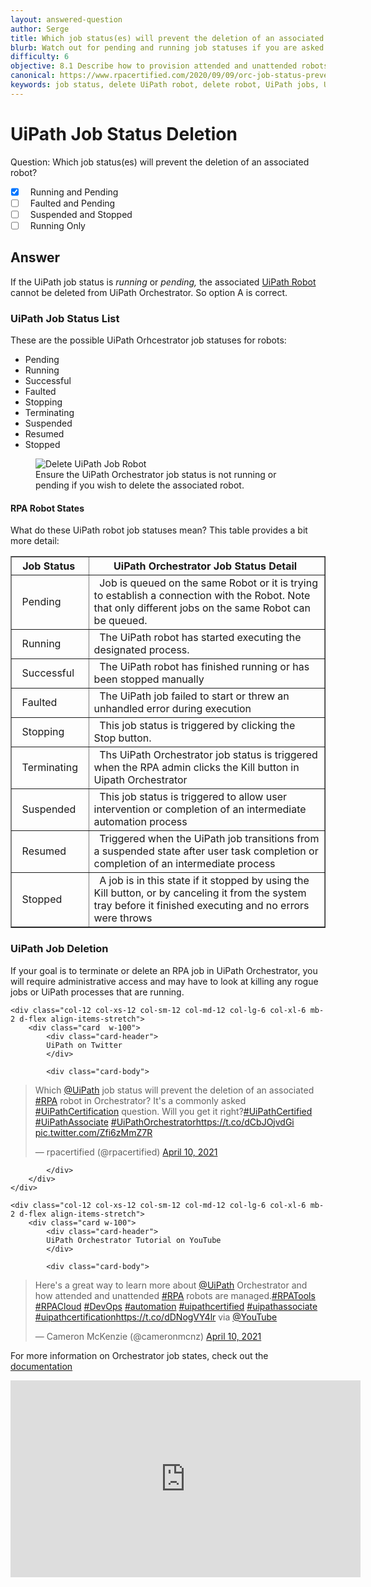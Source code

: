 ```yaml
---
layout: answered-question
author: Serge
title: Which job status(es) will prevent the deletion of an associated robot?
blurb: Watch out for pending and running job statuses if you are asked how to delete an associate robot in Orchestrator on the UiPath Certification Exam.
difficulty: 6
objective: 8.1 Describe how to provision attended and unattended robots to UiPath Orchestrator
canonical: https://www.rpacertified.com/2020/09/09/orc-job-status-prevent-robot-deletion.html
keywords: job status, delete UiPath robot, delete robot, UiPath jobs, UiPath Status, UiPath Certification Status, UiPath Cert Jobs
---
```


<h1>UiPath Job Status Deletion</h1>

Question: Which job status(es) will prevent the deletion of an associated robot?

 - [X] &nbsp;  Running and Pending
 - [ ] &nbsp;  Faulted and Pending
 - [ ] &nbsp;  Suspended and Stopped
 - [ ] &nbsp;  Running Only

## Answer

If the UiPath job status is _running_ or _pending,_ the associated <a href="https://www.rpacertified.com/2020/09/09/orc-available-functions-for-attended-robot.html">UiPath Robot</a> cannot be deleted from UiPath Orchestrator. So option A is correct.

### UiPath Job Status List

These are the possible UiPath Orhcestrator job statuses for robots:

- Pending
- Running
- Successful
- Faulted
- Stopping
- Terminating
- Suspended
- Resumed
- Stopped

 <figure class="figure">
  <img src="https://files.readme.io/ed3d862-job_details.png" alt="Delete UiPath Job Robot" class="img-fluid mx-auto d-block img-thumbnail rounded ">
  <figcaption class="figure-caption">Ensure the UiPath Orchestrator job status is not running or pending if you wish to delete the associated robot. </figcaption>
</figure>

#### RPA Robot States

What do these UiPath robot job statuses mean? This table provides a bit more detail:

<table border="1" class="table table-striped">
<tr>
  <th class="table-primary">&nbsp;&nbsp;Job Status &nbsp;&nbsp;</th>
  <th class="table-primary">&nbsp;&nbsp;UiPath Orchestrator Job Status Detail &nbsp;&nbsp;</th>
</tr>
<tr>
  <td>&nbsp;&nbsp;Pending&nbsp;&nbsp;</td>
  <td>&nbsp;&nbsp;Job is queued on the same Robot or it is trying to establish a connection with the Robot. Note that only different jobs on the same Robot can be queued. &nbsp;&nbsp;</td>
</tr>
<tr>
  <td>&nbsp;&nbsp;Running&nbsp;&nbsp;</td>
  <td>&nbsp;&nbsp;The UiPath robot has started executing the designated process. &nbsp;&nbsp;</td>
</tr>
<tr>
  <td>&nbsp;&nbsp;Successful&nbsp;&nbsp;</td>
  <td>&nbsp;&nbsp;The UiPath robot has finished running or has been stopped manually &nbsp;&nbsp;</td>
</tr>
<tr>
  <td>&nbsp;&nbsp;Faulted&nbsp;&nbsp;</td>
  <td>&nbsp;&nbsp;The UiPath job failed to start or threw an unhandled error during execution &nbsp;&nbsp;</td>
</tr>
<tr>
  <td>&nbsp;&nbsp;Stopping&nbsp;&nbsp;</td>
  <td>&nbsp;&nbsp;This job status is triggered by clicking the Stop button. &nbsp;&nbsp;</td>
</tr>
<tr>
  <td>&nbsp;&nbsp;Terminating&nbsp;&nbsp;</td>
  <td>&nbsp;&nbsp;Ths UiPath Orchestrator job status is triggered when the RPA admin clicks the Kill button in Uipath Orchestrator &nbsp;&nbsp;</td>
</tr>
<tr>
  <td>&nbsp;&nbsp;Suspended&nbsp;&nbsp;</td>
  <td>&nbsp;&nbsp;This job status is triggered to allow user intervention or completion of an intermediate automation process &nbsp;&nbsp;</td>
</tr>
<tr>
  <td>&nbsp;&nbsp;Resumed&nbsp;&nbsp;</td>
  <td>&nbsp;&nbsp;Triggered when the UiPath job transitions from a suspended state after user task completion or completion of an intermediate process  &nbsp;&nbsp;</td>
</tr>
<tr>
  <td>&nbsp;&nbsp;Stopped&nbsp;&nbsp;</td>
  <td>&nbsp;&nbsp;A job is in this state if it stopped by using the Kill button, or by canceling it from the system tray before it finished executing and no errors were throws &nbsp;&nbsp;</td>
</tr>
 </table>
                                                                
### UiPath Job Deletion

If your goal is to terminate or delete an RPA job in UiPath Orchestrator, you will require administrative access and may have to look at killing any rogue jobs or UiPath processes that are running.

<div class="row">
	
    <div class="col-12 col-xs-12 col-sm-12 col-md-12 col-lg-6 col-xl-6 mb-2 d-flex align-items-stretch">
        <div class="card  w-100">
            <div class="card-header">
            UiPath on Twitter
            </div>

            <div class="card-body">
<!-- **************************** -->            
<blockquote class="twitter-tweet"><p lang="en" dir="ltr">Which <a href="https://twitter.com/UiPath?ref_src=twsrc%5Etfw">@UiPath</a> job status will prevent the deletion of an associated <a href="https://twitter.com/hashtag/RPA?src=hash&amp;ref_src=twsrc%5Etfw">#RPA</a> robot in Orchestrator? It&#39;s a commonly asked <a href="https://twitter.com/hashtag/UiPathCertification?src=hash&amp;ref_src=twsrc%5Etfw">#UiPathCertification</a> question. Will you get it right?<a href="https://twitter.com/hashtag/UiPathCertified?src=hash&amp;ref_src=twsrc%5Etfw">#UiPathCertified</a> <a href="https://twitter.com/hashtag/UiPathAssociate?src=hash&amp;ref_src=twsrc%5Etfw">#UiPathAssociate</a> <a href="https://twitter.com/hashtag/UiPathOrchestrator?src=hash&amp;ref_src=twsrc%5Etfw">#UiPathOrchestrator</a><a href="https://t.co/dCbJOjvdGi">https://t.co/dCbJOjvdGi</a> <a href="https://t.co/Zfi6zMmZ7R">pic.twitter.com/Zfi6zMmZ7R</a></p>&mdash; rpacertified (@rpacertified) <a href="https://twitter.com/rpacertified/status/1380671881724956674?ref_src=twsrc%5Etfw">April 10, 2021</a></blockquote> <script async src="https://platform.twitter.com/widgets.js" charset="utf-8"></script> 

<!-- **************************** -->   
            
            
            </div>
        </div>
    </div>
	
	<div class="col-12 col-xs-12 col-sm-12 col-md-12 col-lg-6 col-xl-6 mb-2 d-flex align-items-stretch">
        <div class="card w-100">
            <div class="card-header">
            UiPath Orchestrator Tutorial on YouTube
            </div>

            <div class="card-body">
	    
<blockquote class="twitter-tweet"><p lang="en" dir="ltr">Here&#39;s a great way to learn more about <a href="https://twitter.com/UiPath?ref_src=twsrc%5Etfw">@UiPath</a> Orchestrator and how attended and unattended <a href="https://twitter.com/hashtag/RPA?src=hash&amp;ref_src=twsrc%5Etfw">#RPA</a> robots are managed.<a href="https://twitter.com/hashtag/RPATools?src=hash&amp;ref_src=twsrc%5Etfw">#RPATools</a> <a href="https://twitter.com/hashtag/RPACloud?src=hash&amp;ref_src=twsrc%5Etfw">#RPACloud</a> <a href="https://twitter.com/hashtag/DevOps?src=hash&amp;ref_src=twsrc%5Etfw">#DevOps</a> <a href="https://twitter.com/hashtag/automation?src=hash&amp;ref_src=twsrc%5Etfw">#automation</a> <a href="https://twitter.com/hashtag/uipathcertified?src=hash&amp;ref_src=twsrc%5Etfw">#uipathcertified</a> <a href="https://twitter.com/hashtag/uipathassociate?src=hash&amp;ref_src=twsrc%5Etfw">#uipathassociate</a> <a href="https://twitter.com/hashtag/uipathcertification?src=hash&amp;ref_src=twsrc%5Etfw">#uipathcertification</a><a href="https://t.co/dDNogVY4lr">https://t.co/dDNogVY4lr</a> via <a href="https://twitter.com/YouTube?ref_src=twsrc%5Etfw">@YouTube</a></p>&mdash; Cameron McKenzie (@cameronmcnz) <a href="https://twitter.com/cameronmcnz/status/1380675000802418688?ref_src=twsrc%5Etfw">April 10, 2021</a></blockquote> <script async src="https://platform.twitter.com/widgets.js" charset="utf-8"></script>
            </div>
        </div>
    </div>
	
</div>


For more information on Orchestrator job states, check out the <a href="https://docs.uipath.com/orchestrator/docs/job-states">documentation</a>

<iframe src="https://www.youtube.com/embed/xtpk2RORXDA" allow="accelerometer; autoplay; clipboard-write; encrypted-media; gyroscope; picture-in-picture" allowfullscreen="" width="560" height="315" frameborder="0"></iframe>
